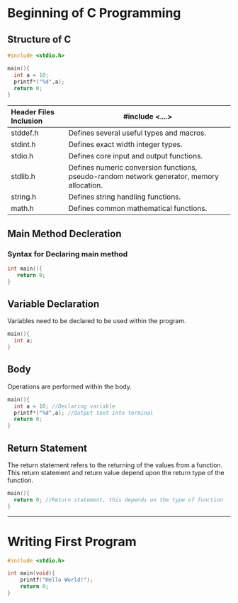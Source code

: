 
# Beginning of C Programming

## Structure of C
```C
#include <stdio.h>

main(){
  int a = 10;
  printf*("%d",a);
  return 0;
}
```
| **Header Files Inclusion** | #include <....>                                              |
| :------------------------- | ------------------------------------------------------------ |
| stddef.h                   | Defines several useful types and macros.                     |
| stdint.h                   | Defines exact width integer types.                           |
| stdio.h                    | Defines core input and output functions.                     |
| stdlib.h                   | Defines numeric conversion functions, pseudo-random network generator, memory allocation. |
| string.h                   | Defines string handling functions.                           |
| math.h                     | Defines common mathematical functions.                       |

## Main Method Decleration

### Syntax for Declaring main method
```C
int main(){
   return 0;
}
```
## Variable Declaration
Variables need to be declared to be used within the program.
```C
main(){
  int a;
}
```

## Body
Operations are performed within the body.
```C
main(){
  int a = 10; //Declaring variable
  printf*("%d",a); //Output text into terminal
  return 0;
}
```

## Return Statement
The return statement refers to the returning of the values from a function.  
This return statement and return value depend upon the return type of the function.
```C
main(){
  return 0; //Return statement, this depends on the type of function
}
```

------
# Writing First Program

```c
#include <stdio.h> 

int main(void){ 
	printf("Hello World!"); 
	return 0; 
} 
```

